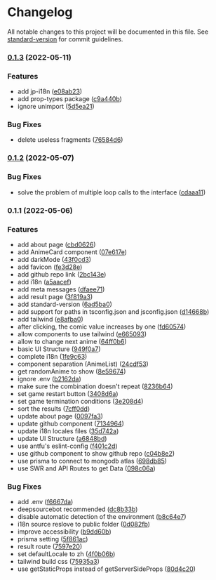 # Changelog

All notable changes to this project will be documented in this file. See [standard-version](https://github.com/conventional-changelog/standard-version) for commit guidelines.

### [0.1.3](https://github.com/kok-s0s/vote/compare/v0.1.2...v0.1.3) (2022-05-11)


### Features

* add jp-i18n ([e08ab23](https://github.com/kok-s0s/vote/commit/e08ab23ebf1a3f4ad758d5c63327eecc1866eb9c))
* add prop-types package ([c9a440b](https://github.com/kok-s0s/vote/commit/c9a440b2b2bfc3fdb112314359bfa8c0a573b351))
* ignore unimport ([5d5ea21](https://github.com/kok-s0s/vote/commit/5d5ea217297f754027620a05f350575e4caa853b))


### Bug Fixes

* delete useless fragments ([76584d6](https://github.com/kok-s0s/vote/commit/76584d6249da1853bcdb63c192b849ef62dd67b2))

### [0.1.2](https://github.com/kok-s0s/vote/compare/v0.1.1...v0.1.2) (2022-05-07)


### Bug Fixes

* solve the problem of multiple loop calls to the interface ([cdaaa11](https://github.com/kok-s0s/vote/commit/cdaaa1131c2de0dcf77c62f310c4256a6cdf0e0a))

### 0.1.1 (2022-05-06)


### Features

* add about page ([cbd0626](https://github.com/kok-s0s/vote/commit/cbd0626b22a29679191a1e8a21d8b4088d302ff3))
* add AnimeCard component ([07e617e](https://github.com/kok-s0s/vote/commit/07e617ee0e9c664d2ea408cb6c3aa68f59e56bb5))
* add darkMode ([43f0cd3](https://github.com/kok-s0s/vote/commit/43f0cd3a164a8773b181a6acbd6e0be1ad13b32a))
* add favicon ([fe3d28e](https://github.com/kok-s0s/vote/commit/fe3d28e3bbee488a83ce15074319787c35b7c197))
* add github repo link ([2bc143e](https://github.com/kok-s0s/vote/commit/2bc143e0fbcc601a4d1186be225dc3dc7d0b4e86))
* add i18n ([a5aacef](https://github.com/kok-s0s/vote/commit/a5aacefe5c3b91b2f07e4e24eeeb9db517e91130))
* add meta messages ([dfaee71](https://github.com/kok-s0s/vote/commit/dfaee71a66453e48df47b1d7f8607c1e5c3ec4ac))
* add result page ([3f819a3](https://github.com/kok-s0s/vote/commit/3f819a3bec697f168fa2ff9ea6c62b1521596ec4))
* add standard-version ([6ad5ba0](https://github.com/kok-s0s/vote/commit/6ad5ba023b2002b93f242afb259795e633da67d9))
* add support for paths in tsconfig.json and jsconfig.json ([d14668b](https://github.com/kok-s0s/vote/commit/d14668bd814981c09edf35b41a88f3e271afb914))
* add tailwind ([e8afba0](https://github.com/kok-s0s/vote/commit/e8afba079b07c18e14f4f268e9331fdcc7cd670a))
* after clicking, the comic value increases by one ([fd60574](https://github.com/kok-s0s/vote/commit/fd605748bc5b0f8c591684952faac24213899c45))
* allow components to use tailwind ([e665093](https://github.com/kok-s0s/vote/commit/e665093d213dfec2c59731974f54d0278cf68a0a))
* allow to change next anime ([64ff0b6](https://github.com/kok-s0s/vote/commit/64ff0b605c63dea3517babecb6573aa88c32cf0c))
* basic UI Structure ([949f0a7](https://github.com/kok-s0s/vote/commit/949f0a7ea055b5818498a314d8475d9a34144aec))
* complete i18n ([1fe9c63](https://github.com/kok-s0s/vote/commit/1fe9c63d4a90cc715a6fb5360ce7473ba8518656))
* component separation (AnimeList) ([24cdf53](https://github.com/kok-s0s/vote/commit/24cdf530e0c815eb0dc031b554dafe5a67899919))
* get randomAnime to show ([8e59674](https://github.com/kok-s0s/vote/commit/8e596742b4137c163735e7b150c3a6bddfe136b2))
* ignore .env ([b2162da](https://github.com/kok-s0s/vote/commit/b2162dafdbf192c4514a64ff2d60c64edfbc8d49))
* make sure the combination doesn't repeat ([8236b64](https://github.com/kok-s0s/vote/commit/8236b645dd0896dc3f8efee9e0958f4aa14cdd43))
* set game restart button ([3408d6a](https://github.com/kok-s0s/vote/commit/3408d6af413b520bf516a2f83ed58335e2b4931c))
* set game termination conditions ([3e208d4](https://github.com/kok-s0s/vote/commit/3e208d45484ae26eb4a3dba14cb7dcc02af4141c))
* sort the results ([7cff0dd](https://github.com/kok-s0s/vote/commit/7cff0dde5a96f944adf1c10af9085de1c02e3952))
* update about page ([0097fa3](https://github.com/kok-s0s/vote/commit/0097fa3a1bb12207f466f31a3737d8e3c2219a2f))
* update github component ([7134964](https://github.com/kok-s0s/vote/commit/7134964100b309b0961d89bb6f98111ffa345dc5))
* update i18n locales files ([35d742a](https://github.com/kok-s0s/vote/commit/35d742a5f0db3f71b15d7f22bf9961a84cde397f))
* update UI Structure ([a6848bd](https://github.com/kok-s0s/vote/commit/a6848bd5a9b7b3e06ea41ece8cd9fac0fa98f3fe))
* use antfu's eslint-config ([f401c2d](https://github.com/kok-s0s/vote/commit/f401c2da008a90b86925adeb2d275fbb1410ec84))
* use github component to show github repo ([c04b8e2](https://github.com/kok-s0s/vote/commit/c04b8e2ada5e03c93800c24978e3c99d40fe6e9b))
* use prisma to connect to mongodb atlas ([698db85](https://github.com/kok-s0s/vote/commit/698db85df9d2a1256267fef235ee0e58d0b391e6))
* use SWR and API Routes to get Data ([098c06a](https://github.com/kok-s0s/vote/commit/098c06a6c4461c2c30d9edc7e3ea1ce35dcc755c))


### Bug Fixes

* add .env ([f6667da](https://github.com/kok-s0s/vote/commit/f6667dafdaac5c66c090c52cd64688a3452d44f8))
* deepsourcebot recommended ([dc8b33b](https://github.com/kok-s0s/vote/commit/dc8b33b642c4d6ccb677e00028a2de72a0509b3c))
* disable automatic detection of the environment ([b8c64e7](https://github.com/kok-s0s/vote/commit/b8c64e709891f731fc1c3c57a39ffa5276edbf48))
* i18n source reslove to public folder ([0d082fb](https://github.com/kok-s0s/vote/commit/0d082fb406b8b24f7101064dd8002d124e435292))
* improve accessibility ([b9dd60b](https://github.com/kok-s0s/vote/commit/b9dd60bae702424b1d3e6adfbaedbed5a0841cfd))
* prisma setting ([5f861ac](https://github.com/kok-s0s/vote/commit/5f861acea6840f67b2b320176926413ad0d978c1))
* result route ([7597e20](https://github.com/kok-s0s/vote/commit/7597e2040563d8debc0d3ac784e6c91d699430fa))
* set defaultLocale to zh ([4f0b06b](https://github.com/kok-s0s/vote/commit/4f0b06b198e8ff7bbf60621ec6bb602956daf419))
* tailwind build css ([75935a3](https://github.com/kok-s0s/vote/commit/75935a3b52719fd53e3263870b7b4d8d420938a3))
* use getStaticProps instead of getServerSideProps ([80d4c20](https://github.com/kok-s0s/vote/commit/80d4c2074e0209208ba9ca2fe13e044851fde7fa))
